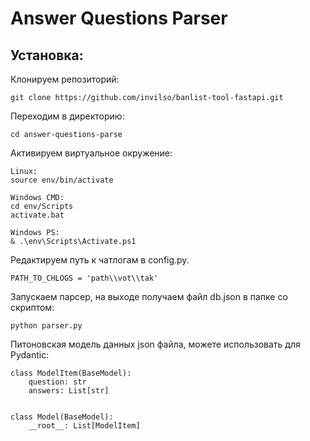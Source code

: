 # Answer Questions Parser
## Установка:
Клонируем репозиторий:
```
git clone https://github.com/invilso/banlist-tool-fastapi.git
```
Переходим в директорию:
```
cd answer-questions-parse
```
Активируем виртуальное окружение:
```
Linux:
source env/bin/activate 

Windows CMD:
cd env/Scripts
activate.bat

Windows PS:
& .\env\Scripts\Activate.ps1
```
Редактируем путь к чатлогам в config.py.
```
PATH_TO_CHLOGS = 'path\\vot\\tak'
```
Запускаем парсер, на выходе получаем файл db.json в папке со скриптом:
```
python parser.py
```

Питоновская модель данных json файла, можете использовать для Pydantic:
```
class ModelItem(BaseModel):
    question: str
    answers: List[str]


class Model(BaseModel):
    __root__: List[ModelItem]
```